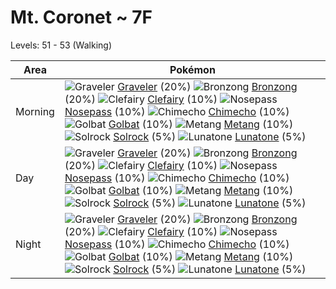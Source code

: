# Mt. Coronet ~ 7F
Levels: 51 - 53 (Walking)

Area       | Pokémon
---        | ---
Morning    | ![][075]  [Graveler] (20%) ![][437]  [Bronzong] (20%) ![][035]  [Clefairy] (10%)  ![][299]  [Nosepass] (10%) ![][358]  [Chimecho] (10%) ![][042]  [Golbat] (10%)  ![][375]  [Metang] (10%) ![][338]  [Solrock] (5%) ![][337]  [Lunatone] (5%)<br>
Day        | ![][075]  [Graveler] (20%) ![][437]  [Bronzong] (20%) ![][035]  [Clefairy] (10%)  ![][299]  [Nosepass] (10%) ![][358]  [Chimecho] (10%) ![][042]  [Golbat] (10%)  ![][375]  [Metang] (10%) ![][338]  [Solrock] (5%) ![][337]  [Lunatone] (5%)<br>
Night      | ![][075]  [Graveler] (20%) ![][437]  [Bronzong] (20%) ![][035]  [Clefairy] (10%)  ![][299]  [Nosepass] (10%) ![][358]  [Chimecho] (10%) ![][042]  [Golbat] (10%)  ![][375]  [Metang] (10%) ![][338]  [Solrock] (5%) ![][337]  [Lunatone] (5%)<br>


[035]: https://raw.githubusercontent.com/PokeAPI/sprites/master/sprites/pokemon/35.png "Clefairy"
[042]: https://raw.githubusercontent.com/PokeAPI/sprites/master/sprites/pokemon/42.png "Golbat"
[075]: https://raw.githubusercontent.com/PokeAPI/sprites/master/sprites/pokemon/75.png "Graveler"
[299]: https://raw.githubusercontent.com/PokeAPI/sprites/master/sprites/pokemon/299.png "Nosepass"
[337]: https://raw.githubusercontent.com/PokeAPI/sprites/master/sprites/pokemon/337.png "Lunatone"
[338]: https://raw.githubusercontent.com/PokeAPI/sprites/master/sprites/pokemon/338.png "Solrock"
[358]: https://raw.githubusercontent.com/PokeAPI/sprites/master/sprites/pokemon/358.png "Chimecho"
[375]: https://raw.githubusercontent.com/PokeAPI/sprites/master/sprites/pokemon/375.png "Metang"
[437]: https://raw.githubusercontent.com/PokeAPI/sprites/master/sprites/pokemon/437.png "Bronzong"
[Clefairy]: pokemon_changes/035/
[Golbat]: pokemon_changes/042/
[Graveler]: pokemon_changes/075/
[Nosepass]: pokemon_changes/299/
[Lunatone]: pokemon_changes/337/
[Solrock]: pokemon_changes/338/
[Chimecho]: pokemon_changes/358/
[Metang]: pokemon_changes/375/
[Bronzong]: pokemon_changes/437/
